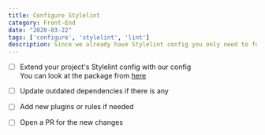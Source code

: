```yaml
---
title: Configure Stylelint
category: Front-End
date: "2020-03-22"
tags: ['configure', 'stylelint', 'lint']
description: Since we already have Stylelint config you only need to follow just a few steps from this checklist.
---
```


- [ ] Extend your project's Stylelint config with our config  
You can look at the package from [here](https://github.com/atolye15/stylelint-config)

- [ ] Update outdated dependencies if there is any

- [ ] Add new plugins or rules if needed

- [ ] Open a PR for the new changes
